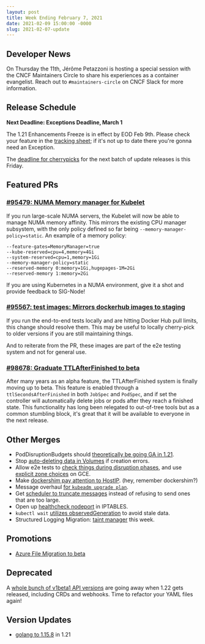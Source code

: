 ```yaml
---
layout: post
title: Week Ending February 7, 2021
date: 2021-02-09 15:00:00 -0000
slug: 2021-02-07-update
---
```


## Developer News

On Thursday the 11th, Jérôme Petazzoni is hosting a special session with the CNCF Maintainers Circle to share his experiences as a container evangelist. Reach out to `#maintainers-circle` on CNCF Slack for more information.

## Release Schedule

**Next Deadline: Exceptions Deadline, March 1**

The 1.21 Enhancements Freeze is in effect by EOD Feb 9th.  Please check your feature in the [tracking sheet](http://bit.ly/k8s121-enhancements); if it's not up to date there you're gonna need an Exception.

The [deadline for cherrypicks](https://groups.google.com/g/kubernetes-dev/c/-lbzN_JyJ0g) for the next batch of update releases is this Friday.

## Featured PRs

### [#95479: NUMA Memory manager for Kubelet](https://github.com/kubernetes/kubernetes/pull/95479)

If you run large-scale NUMA servers, the Kubelet will now be able to manage NUMA memory affinity. This mirrors the existing CPU manager subsystem, with the only policy defined so far being `--memory-manager-policy=static`. An example of a memory policy:

```
--feature-gates=MemoryManager=true
--kube-reserved=cpu=4,memory=4Gi
--system-reserved=cpu=1,memory=1Gi
--memory-manager-policy=static
--reserved-memory 0:memory=1Gi,hugepages-1M=2Gi
--reserved-memory 1:memory=2Gi
```

If you are using Kubernetes in a NUMA environment, give it a shot and provide feedback to SIG-Node!

### [#95567: test images: Mirrors dockerhub images to staging](https://github.com/kubernetes/kubernetes/pull/95567)

If you run the end-to-end tests locally and are hitting Docker Hub pull limits, this change should resolve them. This may be useful to locally cherry-pick to older versions if you are still maintaining things.

And to reiterate from the PR, these images are part of the e2e testing system and not for general use.

### [#98678: Graduate TTLAfterFinished to beta](https://github.com/kubernetes/kubernetes/pull/98678)

After many years as an alpha feature, the TTLAfterFinished system is finally moving up to beta. This feature is enabled through a `ttlSecondsAfterFinished` in both `JobSpec` and `PodSpec`, and if set the controller will automatically delete jobs or pods after they reach a finished state. This functionality has long been relegated to out-of-tree tools but as a common stumbling block, it's great that it will be available to everyone in the next release.

## Other Merges

* PodDisruptionBudgets should [theoretically be going GA in 1.21](https://github.com/kubernetes/enhancements/pull/2114).
* Stop [auto-deleting data in Volumes](https://github.com/kubernetes/kubernetes/pull/96021) if creation errors.
* Allow e2e tests to [check things during disruption phases](https://github.com/kubernetes/kubernetes/pull/98781), and use [explicit zone choices](https://github.com/kubernetes/kubernetes/pull/98787) on GCE.
* Make [dockershim pay attention to HostIP](https://github.com/kubernetes/kubernetes/pull/98755). (hey, remember dockershim?)
* Message overhaul [for `kubeadm upgrade plan`](https://github.com/kubernetes/kubernetes/pull/98728).
* Get [scheduler to truncate messages](https://github.com/kubernetes/kubernetes/pull/98715) instead of refusing to send ones that are too large.
* Open up [healthcheck nodeport](https://github.com/kubernetes/kubernetes/pull/97824) in IPTABLES.
* `kubectl wait` [utilizes observedGeneration](https://github.com/kubernetes/kubernetes/pull/97408) to avoid stale data.
* Structured Logging Migration: [taint manager](https://github.com/kubernetes/kubernetes/pull/98259) this week.

## Promotions

* [Azure File Migration to beta](https://github.com/kubernetes/kubernetes/pull/96293)

## Deprecated

A [whole bunch of v1beta1 API versions](https://groups.google.com/g/kubernetes-dev/c/z_AE1EHhZF4) are going away when 1.22 gets released, including CRDs and webhooks.  Time to refactor your YAML files again!

## Version Updates

* [golang to 1.15.8](https://github.com/kubernetes/kubernetes/pull/98834) in 1.21

